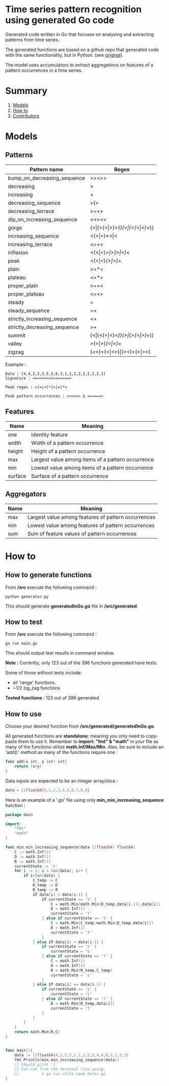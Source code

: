 # Time series pattern recognition using generated Go code

Generated code written in Go that focuses on analysing and extracting patterns from time series.

The generated functions are based on a github repo that generated code with the same functionality, but in Python. (see [original](https://github.com/allarddenis/time-series-pattern-recognition)). 

The model uses accumulators to extract aggregations on features of a pattern occurrences in a time series.


# Summary
1. [Models](#models)
2. [How to](#how-to)
3. [Contributors](#contributors)

# Models

## Patterns

Pattern name | Regex
------------ | -------------
bump_on_decreasing_sequence | >><>>
decreasing | >
increasing | <
decreasing_sequence | >(>|=)*>|>
decreasing_terrace | >=+>
dip_on_increasing_sequence | <<><<
gorge | (>\|(>(=\|>)*>))(<\|(<(=\|<)*<))
increasing_sequence | <(<\|=)*<\|<
increasing_terrace | <=+<
inflexion | <(<\|=)*>\|>(>\|=)*<
peak | <(=\|<)*(>\|=)*>
plain | >=*<
plateau | <=*>
proper_plain | >=+<
proper_plateau | <=+>
steady | =
steady_sequence | =+
strictly_increasing_sequence | <+
strictly_decreasing_sequence | >+
summit | (<\|(<(=\|<)*<))(>\|(>(=\|>)*>))
valley | >(=\|>)*(<\|=)*<
zigzag | (<>)+(<\|<>)\|(><)+(>\|><)

Example :

```
Data : [4,4,2,2,3,5,5,6,3,1,1,2,2,2,2,2,2,1]
Signature : =>=<<=<>>=<=====>

Peak regex : <(=|<)*(>|=)*>

Peak pattern occurrences : <<=<>> & <=====>
```

## Features

Name | Meaning
------------ | -------------
one | Identity feature
width | Width of a pattern occurrence
height | Height of a pattern occurrence
max | Largest value among items of a pattern occurrence
min | Lowest value among items of a pattern occurrence
surface | Surface of a pattern occurrence

## Aggregators

Name | Meaning
------------ | -------------
max | Largest value among features of pattern occurrences
min | Lowest value among features of pattern occurrences
sum | Sum of feature values of pattern occurrences

# How to

## How to generate functions

From **/src** execute the following command :

```
python generator.py    
```

This should generate **generatedInGo.go** file in **/src/generated**.

## How to test

From **/src** execute the following command :

```
go run main.go    
```

This should output test results in command window.

**Note :** Currently, only 123 out of the 396 functions generated have tests.

Some of those without tests include: 
- all 'range' functions. 
- ~1/2 zig_zag functions


**Tested functions** : 123 out of 396 generated

## How to use

Choose your desired function from **/src/generated/generatedInGo.go**.

All generated functions are **standalone**; meaning you only need to copy-paste them to use it. Remember to **import: "fmt" & "math"** in your file as many of the functions utilize **math.Inf/Max/Min**. Also, be sure to include an 'add()' method as many of the functions require one :
```go
func add(x int, y int) int{
    return (x+y)
}
```

Data inputs are expected to be an integer array/slice :

```go
data = []float64{0,1,2,3,4,5,6,7,8,9}
```

Here is an example of a '.go' file using only **min_min_increasing_sequence** function :

```go
package main 

import(
    "fmt"
    "math"
)

func min_min_increasing_sequence(data []float64) float64{
    C := math.Inf(1)
    D := math.Inf(1)
    R := math.Inf(1)
    currentState := 's'
    for i := 1; i < len(data); i++ {    
        if i<len(data) {        
            C_temp := C            
            D_temp := D            
            R_temp := R            
            if data[i] > data[i-1] {            
                if currentState == 's' {                
                    C = math.Min(math.Min(D_temp,data[i-1]),data[i])                    
                    D = math.Inf(1)                    
                    currentState = 't'                    
                } else if currentState == 't' {                
                    C = math.Min(C_temp,math.Min(D_temp,data[i]))                    
                    D = math.Inf(1)                    
                    currentState = 't'                    
                }                
            } else if data[i] < data[i-1] {            
                if currentState == 's' {                
                    currentState = 's'                    
                } else if currentState == 't' {                
                    C = math.Inf(1)                    
                    D = math.Inf(1)                    
                    R = math.Min(R_temp,C_temp)                    
                    currentState = 's'                    
                }                
            } else if data[i] == data[i-1] {            
                if currentState == 's' {                
                    currentState = 's'                    
                } else if currentState == 't' {                
                    D = math.Min(D_temp,data[i])                    
                    currentState = 't'                    
                }                
            }            
        }        
    }    
    return math.Min(R,C)    
}


func main(){
    data := []float64{4,3,5,5,2,1,1,3,3,4,6,6,3,1,3,3}
    fmt.Println(min_min_increasing_sequence(data))
    // Should print '1'
    // Can run from the terminal line using: 
    //          $ go run <File name here>.go
}

```
